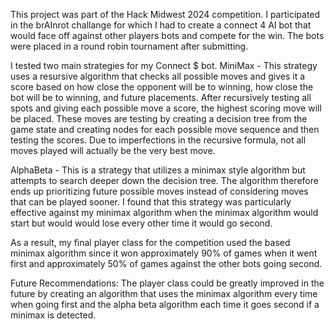 This project was part of the Hack Midwest 2024 competition. I participated in the brAInrot challange for which I had to create a connect 4 AI bot that would face off against other players bots and compete for the win.
The bots were placed in a round robin tournament after submitting.

I tested two main strategies for my Connect $ bot.
MiniMax - This strategy uses a resursive algorithm that checks all possible moves and gives it a score based on how close the opponent will be to winning, how close the bot will be to winning, and future placements.
After recursively testing all spots and giving each possible move a score, the highest scoring move will be placed. 
These moves are testing by creating a decision tree from the game state and creating nodes for each possible move sequence and then testing the scores.
Due to imperfections in the recursive formula, not all moves played will actually be the very best move.

AlphaBeta - This is a strategy that utilizes a minimax style algorithm but attempts to search deeper down the decision tree. 
The algorithm therefore ends up prioritizing future possible moves instead of considering moves that can be played sooner. 
I found that this strategy was particularly effective against my minimax algorithm when the minimax algorithm would start but would would lose every other time it would go second.

As a result, my final player class for the competition used the based minimax algorithm since it won approximately 90% of games when it went first and approximately 50% of games against the other bots going second.

Future Recommendations:
The player class could be greatly improved in the future by creating an algorithm that uses the minimax algorithm every time when going first and the alpha beta algorithm each time it goes second if a minimax is detected.

